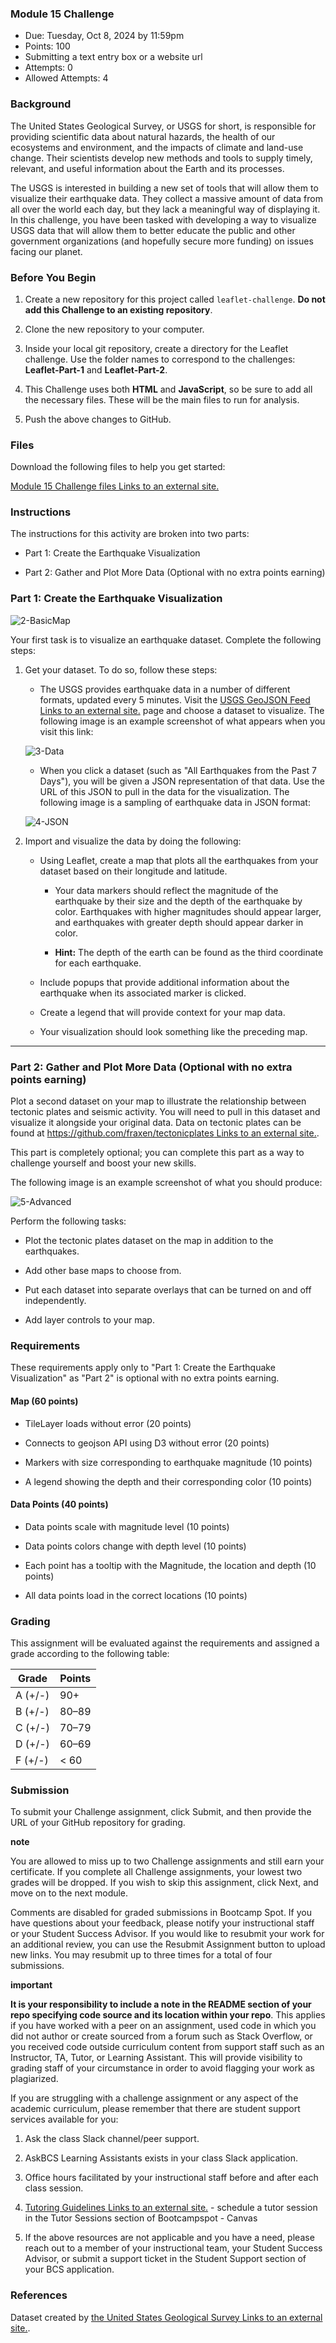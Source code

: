### Module 15 Challenge

-   Due: Tuesday, Oct 8, 2024 by 11:59pm
-   Points: 100
-   Submitting a text entry box or a website url
-   Attempts: 0
-   Allowed Attempts: 4

### Background

The United States Geological Survey, or USGS for short, is responsible for providing scientific data about natural hazards, the health of our ecosystems and environment, and the impacts of climate and land-use change. Their scientists develop new methods and tools to supply timely, relevant, and useful information about the Earth and its processes.

The USGS is interested in building a new set of tools that will allow them to visualize their earthquake data. They collect a massive amount of data from all over the world each day, but they lack a meaningful way of displaying it. In this challenge, you have been tasked with developing a way to visualize USGS data that will allow them to better educate the public and other government organizations (and hopefully secure more funding) on issues facing our planet.

### Before You Begin

1.  Create a new repository for this project called `leaflet-challenge`. **Do not add this Challenge to an existing repository**.
    
2.  Clone the new repository to your computer.
    
3.  Inside your local git repository, create a directory for the Leaflet challenge. Use the folder names to correspond to the challenges: **Leaflet-Part-1** and **Leaflet-Part-2**.
    
4.  This Challenge uses both **HTML** and **JavaScript**, so be sure to add all the necessary files. These will be the main files to run for analysis.
    
5.  Push the above changes to GitHub.
    

### Files

Download the following files to help you get started:

[Module 15 Challenge files Links to an external site.](https://static.bc-edx.com/data/dl-1-2/m15/lms/starter/Starter_Code.zip)

### Instructions

The instructions for this activity are broken into two parts:

-   Part 1: Create the Earthquake Visualization
    
-   Part 2: Gather and Plot More Data (Optional with no extra points earning)
    

### Part 1: Create the Earthquake Visualization

![2-BasicMap](Images/2-BasicMap.jpg)

Your first task is to visualize an earthquake dataset. Complete the following steps:

1.  Get your dataset. To do so, follow these steps:
    
    -   The USGS provides earthquake data in a number of different formats, updated every 5 minutes. Visit the [USGS GeoJSON Feed Links to an external site.](http://earthquake.usgs.gov/earthquakes/feed/v1.0/geojson.php) page and choose a dataset to visualize. The following image is an example screenshot of what appears when you visit this link:
    
    ![3-Data](Images/3-Data.jpg)
    
    -   When you click a dataset (such as "All Earthquakes from the Past 7 Days"), you will be given a JSON representation of that data. Use the URL of this JSON to pull in the data for the visualization. The following image is a sampling of earthquake data in JSON format:
    
    ![4-JSON](Images/4-JSON.jpg)
    
2.  Import and visualize the data by doing the following:
    
    -   Using Leaflet, create a map that plots all the earthquakes from your dataset based on their longitude and latitude.
        
        -   Your data markers should reflect the magnitude of the earthquake by their size and the depth of the earthquake by color. Earthquakes with higher magnitudes should appear larger, and earthquakes with greater depth should appear darker in color.
            
        -   **Hint:** The depth of the earth can be found as the third coordinate for each earthquake.
            
    -   Include popups that provide additional information about the earthquake when its associated marker is clicked.
        
    -   Create a legend that will provide context for your map data.
        
    -   Your visualization should look something like the preceding map.
        

___

### Part 2: Gather and Plot More Data (Optional with no extra points earning)

Plot a second dataset on your map to illustrate the relationship between tectonic plates and seismic activity. You will need to pull in this dataset and visualize it alongside your original data. Data on tectonic plates can be found at [https://github.com/fraxen/tectonicplates Links to an external site.](https://github.com/fraxen/tectonicplates).

This part is completely optional; you can complete this part as a way to challenge yourself and boost your new skills.

The following image is an example screenshot of what you should produce:

![5-Advanced](Images/5-Advanced.jpg)

Perform the following tasks:

-   Plot the tectonic plates dataset on the map in addition to the earthquakes.
    
-   Add other base maps to choose from.
    
-   Put each dataset into separate overlays that can be turned on and off independently.
    
-   Add layer controls to your map.
    

### Requirements

These requirements apply only to "Part 1: Create the Earthquake Visualization" as "Part 2" is optional with no extra points earning.

#### Map (60 points)

-   TileLayer loads without error (20 points)
    
-   Connects to geojson API using D3 without error (20 points)
    
-   Markers with size corresponding to earthquake magnitude (10 points)
    
-   A legend showing the depth and their corresponding color (10 points)
    

#### Data Points (40 points)

-   Data points scale with magnitude level (10 points)
    
-   Data points colors change with depth level (10 points)
    
-   Each point has a tooltip with the Magnitude, the location and depth (10 points)
    
-   All data points load in the correct locations (10 points)
    

### Grading

This assignment will be evaluated against the requirements and assigned a grade according to the following table:

| Grade | Points |
| --- | --- |
| A (+/-) | 90+ |
| B (+/-) | 80–89 |
| C (+/-) | 70–79 |
| D (+/-) | 60–69 |
| F (+/-) | < 60 |

### Submission

To submit your Challenge assignment, click Submit, and then provide the URL of your GitHub repository for grading.

**note**

You are allowed to miss up to two Challenge assignments and still earn your certificate. If you complete all Challenge assignments, your lowest two grades will be dropped. If you wish to skip this assignment, click Next, and move on to the next module.

Comments are disabled for graded submissions in Bootcamp Spot. If you have questions about your feedback, please notify your instructional staff or your Student Success Advisor. If you would like to resubmit your work for an additional review, you can use the Resubmit Assignment button to upload new links. You may resubmit up to three times for a total of four submissions.

**important**

**It is your responsibility to include a note in the README section of your repo specifying code source and its location within your repo**. This applies if you have worked with a peer on an assignment, used code in which you did not author or create sourced from a forum such as Stack Overflow, or you received code outside curriculum content from support staff such as an Instructor, TA, Tutor, or Learning Assistant. This will provide visibility to grading staff of your circumstance in order to avoid flagging your work as plagiarized.

If you are struggling with a challenge assignment or any aspect of the academic curriculum, please remember that there are student support services available for you:

1.  Ask the class Slack channel/peer support.
    
2.  AskBCS Learning Assistants exists in your class Slack application.
    
3.  Office hours facilitated by your instructional staff before and after each class session.
    
4.  [Tutoring Guidelines Links to an external site.](https://docs.google.com/document/d/1hTldEfWhX21B_Vz9ZentkPeziu4pPfnwiZbwQB27E90/edit?usp=sharing) - schedule a tutor session in the Tutor Sessions section of Bootcampspot - Canvas
    
5.  If the above resources are not applicable and you have a need, please reach out to a member of your instructional team, your Student Success Advisor, or submit a support ticket in the Student Support section of your BCS application.
    

### References

Dataset created by [the United States Geological Survey Links to an external site.](http://earthquake.usgs.gov/earthquakes/feed/v1.0/geojson.php).